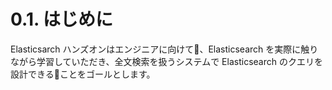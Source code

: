 # 0.1. はじめに

Elasticsarch ハンズオンはエンジニアに向けて、Elasticsearch を実際に触りながら学習していただき、全文検索を扱うシステムで Elasticsearch のクエリを設計できることをゴールとします。
